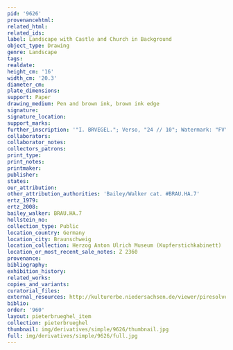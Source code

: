 ```yaml
---
pid: '9626'
provenancehtml:
related_html:
related_ids:
label: Landscape with Castle and Church in Background
object_type: Drawing
genre: Landscape
tags:
realdate:
height_cm: '16'
width_cm: '20.3'
diameter_cm:
plate_dimensions:
support: Paper
drawing_medium: Pen and brown ink, brown ink edge
signature:
signature_location:
support_marks:
further_inscription: '"I. BRVEGEL."; Verso, "24 // 10"; Watermark: "FV"'
collaborators:
collaborator_notes:
collectors_patrons:
print_type:
print_notes:
printmaker:
publisher:
states:
our_attribution:
other_attribution_authorities: 'Bailey/Walker cat. #BRAU.HA.7'
ertz_1979:
ertz_2008:
bailey_walker: BRAU.HA.7
hollstein_no:
collection_type: Public
location_country: Germany
location_city: Braunschweig
location_collection: Herzog Anton Ulrich Museum (Kupferstichkabinett)
location_or_most_recent_sale_notes: Z 2360
provenance:
bibliography:
exhibition_history:
related_works:
copies_and_variants:
curatorial_files:
external_resources: http://kulturerbe.niedersachsen.de/viewer/piresolver?id=isil_DE-MUS-026819_996
biblio:
order: '960'
layout: pieterbrueghel_item
collection: pieterbrueghel
thumbnail: img/derivatives/simple/9626/thumbnail.jpg
full: img/derivatives/simple/9626/full.jpg
---
```

